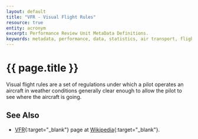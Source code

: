 ```yaml
---
layout: default
title: "VFR - Visual Flight Rules"
resource: true
entity: acronym
excerpt: Performance Review Unit MetaData Definitions.
keywords: metadata, performance, data, statistics, air transport, flights, europe, ATFM
---
```

# {{ page.title }}

Visual flight rules are a set of regulations under which a pilot operates an
aircraft in weather conditions generally clear enough to allow the pilot to
see where the aircraft is going.


## See Also

* [VFR][vfrWP]{:target="_blank"} page at [Wikipedia][wp]{:target="_blank"}.


[vfrWP]: <https://en.wikipedia.org/wiki/Visual_flight_rules> "VFR - Wikipedia"
[wp]: <https://en.wikipedia.org> "Wikipedia"
